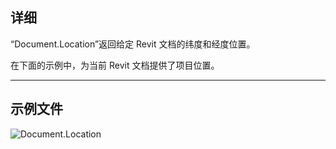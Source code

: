 ## 详细
“Document.Location”返回给定 Revit 文档的纬度和经度位置。

在下面的示例中，为当前 Revit 文档提供了项目位置。
___
## 示例文件

![Document.Location](./Revit.Application.Document.Location_img.jpg)
